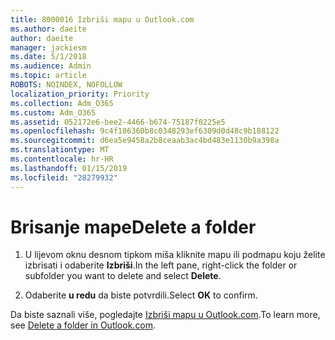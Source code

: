 ```yaml
---
title: 8000016 Izbriši mapu u Outlook.com
ms.author: daeite
author: daeite
manager: jackiesm
ms.date: 5/1/2018
ms.audience: Admin
ms.topic: article
ROBOTS: NOINDEX, NOFOLLOW
localization_priority: Priority
ms.collection: Adm_O365
ms.custom: Adm_O365
ms.assetid: 052172e6-bee2-4466-b674-75187f0225e5
ms.openlocfilehash: 9c4f106360b8c0348293ef6309d0d48c9b188122
ms.sourcegitcommit: d6ea5e9458a2b8ceaab3ac4bd483e1130b9a398a
ms.translationtype: MT
ms.contentlocale: hr-HR
ms.lasthandoff: 01/15/2019
ms.locfileid: "28279932"
---
```

# <a name="delete-a-folder"></a><span data-ttu-id="c3a4b-102">Brisanje mape</span><span class="sxs-lookup"><span data-stu-id="c3a4b-102">Delete a folder</span></span>

1. <span data-ttu-id="c3a4b-103">U lijevom oknu desnom tipkom miša kliknite mapu ili podmapu koju želite izbrisati i odaberite **Izbriši**.</span><span class="sxs-lookup"><span data-stu-id="c3a4b-103">In the left pane, right-click the folder or subfolder you want to delete and select **Delete**.</span></span> 
    
2. <span data-ttu-id="c3a4b-104">Odaberite **u redu** da biste potvrdili.</span><span class="sxs-lookup"><span data-stu-id="c3a4b-104">Select **OK** to confirm.</span></span> 
    
<span data-ttu-id="c3a4b-105">Da biste saznali više, pogledajte [Izbriši mapu u Outlook.com](https://go.microsoft.com/fwlink/p/?linkid=873134).</span><span class="sxs-lookup"><span data-stu-id="c3a4b-105">To learn more, see [Delete a folder in Outlook.com](https://go.microsoft.com/fwlink/p/?linkid=873134).</span></span>
  

